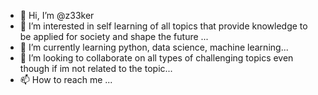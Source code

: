 - 👋 Hi, I’m @z33ker
- 👀 I’m interested in self learning of all topics that provide knowledge to be applied for society and shape the future ...
- 🌱 I’m currently learning python, data science, machine learning...
- 💞️ I’m looking to collaborate on all types of challenging topics even though if im not related to the topic...
- 📫 How to reach me ...

<!---
z33ker/z33ker is a ✨ special ✨ repository because its `README.md` (this file) appears on your GitHub profile.
You can click the Preview link to take a look at your changes.
--->
